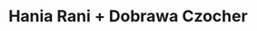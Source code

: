 ---
layout: post
category: concert
title: Hania Rani + Dobrawa Czocher
artists: 
- Hania Rani
- Dobrawa Czocher
place: 
- Cour d'Honneur Des Invalides
country: France
city: Paris
---